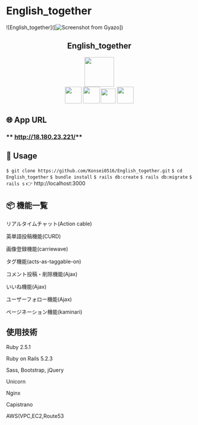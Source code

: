 # English_together

![English_together]([![Screenshot from Gyazo](https://gyazo.com/0cded443477b50e0bad6e51975bb4226/raw)])

<h2 align="center">English_together</h2>

<p align="center">
  <a href="vue公式サイトURL"><img src="https://〜.png" width="80px;" /></a>
  <br>
  <a href="PWA公式サイトURL"><img src="https://〜.png" height="45px;" /></a>
  <a href="Firebase公式サイトURL"><img src="https://〜.png" height="45px;" /></a>
  <a href="firealpaca公式サイトURL"><img src="https://〜.png" height="40px;" /></a>
  <a href="sweetalert公式サイトURL"><img src="https://〜.png" height="45px;" /></a>
</p>

## 🌐 App URL

### ** http://18.180.23.221/**  

## 💬 Usage

`$ git clone https://github.com/Konsei0516/English_together.git`
`$ cd English_together`
`$ bundle install`
`$ rails db:create`
`$ rails db:migrate`
`$ rails s`
👉 http://localhost:3000


## 📦 機能一覧
<p>リアルタイムチャット(Action cable)</p>
<p>英単語投稿機能(CURD)</p>
<p>画像登録機能(carriewave)</p>
<p>タグ機能(acts-as-taggable-on)</p>
<p>コメント投稿・削除機能(Ajax)</p>
<p>いいね機能(Ajax)</p>
<p>ユーザーフォロー機能(Ajax)</p>
<p>ページネーション機能(kaminari)</p>

## 使用技術
<p>Ruby 2.5.1</p>
<p>Ruby on Rails 5.2.3</p>
<p>Sass, Bootstrap, jQuery</p>
<p>Unicorn</p>
<p>Nginx</p>
<p>Capistrano</p>
<p>AWS(VPC,EC2,Route53</p>

